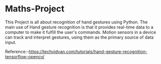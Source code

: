 # Maths-Project
This Project is all about recognition of hand gestures using Python. The main use of Hand gesture recognition is that it provides real-time data to a computer to make it fulfill the user's commands. Motion sensors in a device can track and interpret gestures, using them as the primary source of data input.





Reference:-https://techvidvan.com/tutorials/hand-gesture-recognition-tensorflow-opencv/
